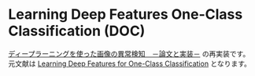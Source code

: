 # Learning Deep Features One-Class Classification (DOC)

[ディープラーニングを使った画像の異常検知　－論文と実装－][shinmura0] の再実装です。
元文献は [Learning Deep Features for One-Class Classification][arxiv] となります。

[arxiv]: https://arxiv.org/abs/1801.05365
[shinmura0]: https://qiita.com/shinmura0/items/cfb51f66b2d172f2403b
